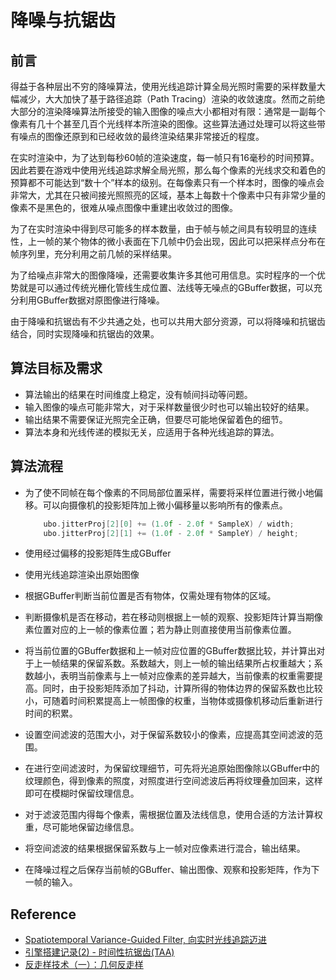 # 降噪与抗锯齿

## 前言
得益于各种层出不穷的降噪算法，使用光线追踪计算全局光照时需要的采样数量大幅减少，大大加快了基于路径追踪（Path Tracing）渲染的收敛速度。然而之前绝大部分的渲染降噪算法所接受的输入图像的噪点大小都相对有限：通常是一副每个像素有几十个甚至几百个光线样本所渲染的图像。这些算法通过处理可以将这些带有噪点的图像还原到和已经收敛的最终渲染结果非常接近的程度。

在实时渲染中，为了达到每秒60帧的渲染速度，每一帧只有16毫秒的时间预算。因此若要在游戏中使用光线追踪求解全局光照，那么每个像素的光线求交和着色的预算都不可能达到“数十个”样本的级别。在每像素只有一个样本时，图像的噪点会非常大，尤其在只被间接光照照亮的区域，基本上每数十个像素中只有非常少量的像素不是黑色的，很难从噪点图像中重建出收敛过的图像。

为了在实时渲染中得到尽可能多的样本数量，由于帧与帧之间具有较明显的连续性，上一帧的某个物体的微小表面在下几帧中仍会出现，因此可以把采样点分布在帧序列里，充分利用之前几帧的采样结果。

为了给噪点非常大的图像降噪，还需要收集许多其他可用信息。实时程序的一个优势就是可以通过传统光栅化管线生成位置、法线等无噪点的GBuffer数据，可以充分利用GBuffer数据对原图像进行降噪。

由于降噪和抗锯齿有不少共通之处，也可以共用大部分资源，可以将降噪和抗锯齿结合，同时实现降噪和抗锯齿的效果。

## 算法目标及需求

* 算法输出的结果在时间维度上稳定，没有帧间抖动等问题。
* 输入图像的噪点可能非常大，对于采样数量很少时也可以输出较好的结果。
* 输出结果不需要保证光照完全正确，但要尽可能地保留着色的细节。
* 算法本身和光线传递的模拟无关，应适用于各种光线追踪的算法。

## 算法流程

* 为了使不同帧在每个像素的不同局部位置采样，需要将采样位置进行微小地偏移。可以向摄像机的投影矩阵加上微小偏移量以影响所有的像素点。
    ```cpp
        ubo.jitterProj[2][0] += (1.0f - 2.0f * SampleX) / width;
        ubo.jitterProj[2][1] += (1.0f - 2.0f * SampleY) / height;
    ```  

* 使用经过偏移的投影矩阵生成GBuffer

* 使用光线追踪渲染出原始图像

* 根据GBuffer判断当前位置是否有物体，仅需处理有物体的区域。

* 判断摄像机是否在移动，若在移动则根据上一帧的观察、投影矩阵计算当期像素位置对应的上一帧的像素位置；若为静止则直接使用当前像素位置。

* 将当前位置的GBuffer数据和上一帧对应位置的GBuffer数据比较，并计算出对于上一帧结果的保留系数。系数越大，则上一帧的输出结果所占权重越大；系数越小，表明当前像素与上一帧对应像素的差异越大，当前像素的权重需要提高。同时，由于投影矩阵添加了抖动，计算所得的物体边界的保留系数也比较小，可随着时间积累提高上一帧图像的权重，当物体或摄像机移动后重新进行时间的积累。

* 设置空间滤波的范围大小，对于保留系数较小的像素，应提高其空间滤波的范围。

* 在进行空间滤波时，为保留纹理细节，可先将光追原始图像除以GBuffer中的纹理颜色，得到像素的照度，对照度进行空间滤波后再将纹理叠加回来，这样即可在模糊时保留纹理信息。

* 对于滤波范围内得每个像素，需根据位置及法线信息，使用合适的方法计算权重，尽可能地保留边缘信息。

* 将空间滤波的结果根据保留系数与上一帧对应像素进行混合，输出结果。

* 在降噪过程之后保存当前帧的GBuffer、输出图像、观察和投影矩阵，作为下一帧的输入。

## Reference

* [Spatiotemporal Variance-Guided Filter, 向实时光线追踪迈进](https://zhuanlan.zhihu.com/p/28288053)
* [引擎搭建记录(2) - 时间性抗锯齿(TAA)](https://zhuanlan.zhihu.com/p/64993622)
* [反走样技术（一）：几何反走样](https://zhuanlan.zhihu.com/p/28800047)